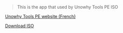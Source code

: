 > This is the app that used by Unowhy Tools PE ISO

[Unowhy Tools PE website (French)](https://sty1001.com/unowhy-tools-pe/)

[Download ISO](https://dl.sty1001.com/UT/UTPE/)
